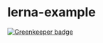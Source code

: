 # lerna-example

[![Greenkeeper badge](https://badges.greenkeeper.io/emmanuelgautier/lerna-example.svg)](https://greenkeeper.io/)